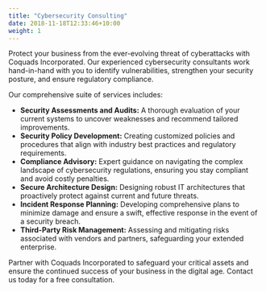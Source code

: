 ```yaml
---
title: "Cybersecurity Consulting"
date: 2018-11-18T12:33:46+10:00
weight: 1
---
```


Protect your business from the ever-evolving threat of cyberattacks with Coquads Incorporated. Our experienced cybersecurity consultants work hand-in-hand with you to identify vulnerabilities, strengthen your security posture, and ensure regulatory compliance.

Our comprehensive suite of services includes:

- **Security Assessments and Audits:** A thorough evaluation of your current systems to uncover weaknesses and recommend tailored improvements.
- **Security Policy Development:** Creating customized policies and procedures that align with industry best practices and regulatory requirements.
- **Compliance Advisory:** Expert guidance on navigating the complex landscape of cybersecurity regulations, ensuring you stay compliant and avoid costly penalties.
- **Secure Architecture Design:** Designing robust IT architectures that proactively protect against current and future threats.
- **Incident Response Planning:** Developing comprehensive plans to minimize damage and ensure a swift, effective response in the event of a security breach.
- **Third-Party Risk Management:** Assessing and mitigating risks associated with vendors and partners, safeguarding your extended enterprise.

Partner with Coquads Incorporated to safeguard your critical assets and ensure the continued success of your business in the digital age. Contact us today for a free consultation.